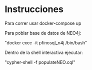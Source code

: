 # Instrucciones
Para correr usar docker-compose up

Para poblar base de datos de NEO4j:

"docker exec -it pfinosql_n4j /bin/bash"

Dentro de la shell interactiva ejecutar:

"cypher-shell -f populateNEO.cql"